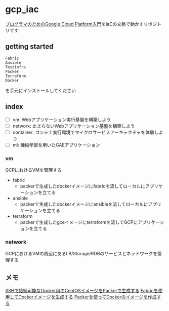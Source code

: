 # gcp_iac

[プログラマのためのGoogle Cloud Platform入門](http://amzn.asia/d/iL2s3mw)をIaCの文脈で動かすリポジトリです

## getting started

```
Fabric
Ansible
Testinfra
Packer
Terraform
Docker
```

を手元にインストールしてください

## index

- [ ] vm: Webアプリケーション実行基盤を構築しよう
- [ ] network: 止まらないWebアプリケーション基盤を構築しよう
- [ ] container: コンテナ実行環境でマイクロサービスアーキテクチャを体験しよう
- [ ] ml: 機械学習を用いたGAEアプリケーション

### vm

GCPにおけるVMを管理する

- fabric
  - packerで生成したdockerイメージにfabricを流してローカルにアプリケーションを立てる
- ansible
  - packerで生成したdockerイメージにansibleを流してローカルにアプリケーションを立てる
- terraform
  - packerで生成したgceイメージにterraformを流してGCPにアプリケーションを立てる

### network

GCPにおけるVMの周辺にあるLB/Storage/RDBのサービスとネットワークを管理する

## メモ

[SSHで接続可能なDocker用のCentOSイメージをPackerで生成する](https://qiita.com/ikuyamada/items/9cce2fa28b17c8d794e3)
[Fabricを使用してDockerイメージを生成する](https://qiita.com/ikuyamada/items/03e7677c596678d300d9)
[Packerを使ってDockerのイメージを作成する](https://qiita.com/hirohero/items/9d306c0ff6b2b6a58f7a)

